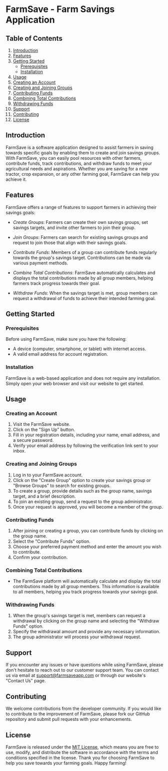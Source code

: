 # FarmSave - Farm Savings Application

## Table of Contents
1. [Introduction](#introduction)
2. [Features](#features)
3. [Getting Started](#getting-started)
    - [Prerequisites](#prerequisites)
    - [Installation](#installation)
4. [Usage](#usage)
5. [Creating an Account](#creating-an-account)
6. [Creating and Joining Groups](#creating-and-joining-groups)
7. [Contributing Funds](#contributing-funds)
8. [Combining Total Contributions](#combining-total-contributions)
9. [Withdrawing Funds](#withdrawing-funds)
10. [Support](#support)
11. [Contributing](#contributing)
12. [License](#license)

## Introduction
FarmSave is a software application designed to assist farmers in saving towards specific goals by enabling them to create and join savings groups. With FarmSave, you can easily pool resources with other farmers, contribute funds, track contributions, and withdraw funds to meet your agricultural needs and aspirations. Whether you are saving for a new tractor, crop expansion, or any other farming goal, FarmSave can help you achieve it.

## Features

FarmSave offers a range of features to support farmers in achieving their savings goals:

- *Create Groups*: Farmers can create their own savings groups, set savings targets, and invite other farmers to join their group.

- *Join Groups*: Farmers can search for existing savings groups and request to join those that align with their savings goals.

- *Contribute Funds*: Members of a group can contribute funds regularly towards the group's savings target. Contributions can be made via various payment methods.

- *Combine Total Contributions*: FarmSave automatically calculates and displays the total contributions made by all group members, helping farmers track progress towards their goal.

- *Withdraw Funds*: When the savings target is met, group members can request a withdrawal of funds to achieve their intended farming goal.

## Getting Started
### Prerequisites

Before using FarmSave, make sure you have the following:

- A device (computer, smartphone, or tablet) with internet access.
- A valid email address for account registration.

### Installation

FarmSave is a web-based application and does not require any installation. Simply open your web browser and visit our website to get started.

## Usage

### Creating an Account

1. Visit the FarmSave website.
2. Click on the "Sign Up" button.
3. Fill in your registration details, including your name, email address, and a secure password.
4. Verify your email address by following the verification link sent to your inbox.

### Creating and Joining Groups
1. Log in to your FarmSave account.
2. Click on the "Create Group" option to create your savings group or "Browse Groups" to search for existing groups.
3. To create a group, provide details such as the group name, savings target, and a brief description.
4. To join an existing group, send a request to the group administrator.
5. Once your request is approved, you will become a member of the group.

### Contributing Funds

1. After joining or creating a group, you can contribute funds by clicking on the group name.
2. Select the "Contribute Funds" option.
3. Choose your preferred payment method and enter the amount you wish to contribute.
4. Confirm your contribution.

### Combining Total Contributions

- The FarmSave platform will automatically calculate and display the total contributions made by all group members. This information is available to all members, helping you track progress towards your savings goal.

### Withdrawing Funds
1. When the group's savings target is met, members can request a withdrawal by clicking on the group name and selecting the "Withdraw Funds" option.
2. Specify the withdrawal amount and provide any necessary information.
3. The group administrator will process your withdrawal request.

## Support

If you encounter any issues or have questions while using FarmSave, please don't hesitate to reach out to our customer support team. You can contact us via email at [support@farmsaveapp.com](mailto:support@farmsaveapp.com) or through our website's "Contact Us" page.

## Contributing

We welcome contributions from the developer community. If you would like to contribute to the improvement of FarmSave, please fork our GitHub repository and submit pull requests with your enhancements.

## License

FarmSave is released under the [MIT License](LICENSE), which means you are free to use, modify, and distribute the software in accordance with the terms and conditions specified in the license.
Thank you for choosing FarmSave to help you save towards your farming goals. Happy farming! 